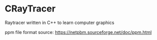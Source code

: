 # CRayTracer
Raytracer written in C++ to learn computer graphics

ppm file format source: https://netpbm.sourceforge.net/doc/ppm.html
